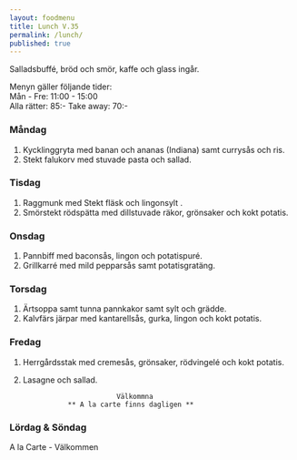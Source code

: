 ```yaml
---
layout: foodmenu
title: Lunch V.35
permalink: /lunch/
published: true
---
```

Salladsbuffé, bröd och smör, kaffe och glass ingår.

Menyn gäller följande tider:  
Mån - Fre: 11:00 - 15:00  
Alla rätter: 85:- Take away: 70:- 

### Måndag
1. Kycklinggryta med banan och ananas (Indiana) samt currysås och ris.
2. Stekt falukorv med stuvade pasta och sallad.

### Tisdag
1. Raggmunk med Stekt fläsk och lingonsylt .
2. Smörstekt rödspätta med dillstuvade räkor, grönsaker och kokt potatis.

### Onsdag
1. Pannbiff med baconsås, lingon och potatispuré.
2. Grillkarré med mild pepparsås samt potatisgratäng.

### Torsdag
1. Ärtsoppa samt tunna pannkakor samt sylt och grädde. 
2. Kalvfärs järpar med kantarellsås, gurka, lingon och kokt potatis.
 
### Fredag
1. Herrgårdsstak med cremesås, grönsaker, rödvingelé och kokt potatis.
2. Lasagne och sallad.
                                                                        
                              Välkommna
                  ** A la carte finns dagligen **  
### Lördag & Söndag
A la Carte - Välkommen
